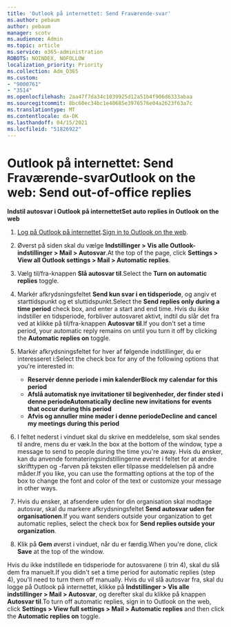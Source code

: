 ```yaml
---
title: 'Outlook på internettet: Send Fraværende-svar'
ms.author: pebaum
author: pebaum
manager: scotv
ms.audience: Admin
ms.topic: article
ms.service: o365-administration
ROBOTS: NOINDEX, NOFOLLOW
localization_priority: Priority
ms.collection: Adm_O365
ms.custom:
- "9000761"
- "3514"
ms.openlocfilehash: 2aa47f7da34c1039925d12a51b4f906d6333abaa
ms.sourcegitcommit: 8bc60ec34bc1e40685e3976576e04a2623f63a7c
ms.translationtype: MT
ms.contentlocale: da-DK
ms.lasthandoff: 04/15/2021
ms.locfileid: "51826922"
---
```

# <a name="outlook-on-the-web-send-out-of-office-replies"></a><span data-ttu-id="38ab9-102">Outlook på internettet: Send Fraværende-svar</span><span class="sxs-lookup"><span data-stu-id="38ab9-102">Outlook on the web: Send out-of-office replies</span></span>

<span data-ttu-id="38ab9-103">**Indstil autosvar i Outlook på internettet**</span><span class="sxs-lookup"><span data-stu-id="38ab9-103">**Set auto replies in Outlook on the web**</span></span>

1. <span data-ttu-id="38ab9-104">[Log på Outlook på internettet](https://support.office.com/article/how-to-sign-in-to-outlook-on-the-web-763fab4d-0138-4814-b450-37fc286bcb79).</span><span class="sxs-lookup"><span data-stu-id="38ab9-104">[Sign in to Outlook on the web](https://support.office.com/article/how-to-sign-in-to-outlook-on-the-web-763fab4d-0138-4814-b450-37fc286bcb79).</span></span>

2. <span data-ttu-id="38ab9-105">Øverst på siden skal du vælge **Indstillinger > Vis alle Outlook-indstillinger > Mail > Autosvar**.</span><span class="sxs-lookup"><span data-stu-id="38ab9-105">At the top of the page, click **Settings > View all Outlook settings > Mail > Automatic replies**.</span></span>

3. <span data-ttu-id="38ab9-106">Vælg til/fra-knappen **Slå autosvar til**.</span><span class="sxs-lookup"><span data-stu-id="38ab9-106">Select the **Turn on automatic replies** toggle.</span></span>

4. <span data-ttu-id="38ab9-107">Markér afkrydsningsfeltet **Send kun svar i en tidsperiode**, og angiv et starttidspunkt og et sluttidspunkt.</span><span class="sxs-lookup"><span data-stu-id="38ab9-107">Select the **Send replies only during a time period** check box, and enter a start and end time.</span></span> <span data-ttu-id="38ab9-108">Hvis du ikke indstiller en tidsperiode, forbliver autosvaret aktivt, indtil du slår det fra ved at klikke på til/fra-knappen **Autosvar til**.</span><span class="sxs-lookup"><span data-stu-id="38ab9-108">If you don't set a time period, your automatic reply remains on until you turn it off by clicking the **Automatic replies on** toggle.</span></span>

5. <span data-ttu-id="38ab9-109">Markér afkrydsningsfeltet for hver af følgende indstillinger, du er interesseret i:</span><span class="sxs-lookup"><span data-stu-id="38ab9-109">Select the check box for any of the following options that you're interested in:</span></span>
    - <span data-ttu-id="38ab9-110">**Reservér denne periode i min kalender**</span><span class="sxs-lookup"><span data-stu-id="38ab9-110">**Block my calendar for this period**</span></span>
    - <span data-ttu-id="38ab9-111">**Afslå automatisk nye invitationer til begivenheder, der finder sted i denne periode**</span><span class="sxs-lookup"><span data-stu-id="38ab9-111">**Automatically decline new invitations for events that occur during this period**</span></span>
    - <span data-ttu-id="38ab9-112">**Afvis og annuller mine møder i denne periode**</span><span class="sxs-lookup"><span data-stu-id="38ab9-112">**Decline and cancel my meetings during this period**</span></span>

6. <span data-ttu-id="38ab9-113">I feltet nederst i vinduet skal du skrive en meddelelse, som skal sendes til andre, mens du er væk.</span><span class="sxs-lookup"><span data-stu-id="38ab9-113">In the box at the bottom of the window, type a message to send to people during the time you're away.</span></span> <span data-ttu-id="38ab9-114">Hvis du ønsker, kan du anvende formateringsindstillingerne øverst i feltet for at ændre skrifttypen og -farven på teksten eller tilpasse meddelelsen på andre måder.</span><span class="sxs-lookup"><span data-stu-id="38ab9-114">If you like, you can use the formatting options at the top of the box to change the font and color of the text or customize your message in other ways.</span></span>

7. <span data-ttu-id="38ab9-115">Hvis du ønsker, at afsendere uden for din organisation skal modtage autosvar, skal du markere afkrydsningsfeltet **Send autosvar uden for organisationen**.</span><span class="sxs-lookup"><span data-stu-id="38ab9-115">If you want senders outside your organization to get automatic replies, select the check box for **Send replies outside your organization**.</span></span>

8. <span data-ttu-id="38ab9-116">Klik på **Gem** øverst i vinduet, når du er færdig.</span><span class="sxs-lookup"><span data-stu-id="38ab9-116">When you're done, click **Save** at the top of the window.</span></span>

<span data-ttu-id="38ab9-117">Hvis du ikke indstillede en tidsperiode for autosvarene (i trin 4), skal du slå dem fra manuelt.</span><span class="sxs-lookup"><span data-stu-id="38ab9-117">If you didn't set a time period for automatic replies (step 4), you'll need to turn them off manually.</span></span> <span data-ttu-id="38ab9-118">Hvis du vil slå autosvar fra, skal du logge på Outlook på internettet, klikke på **Indstillinger > Vis alle indstillinger > Mail > Autosvar**, og derefter skal du klikke på knappen **Autosvar til**.</span><span class="sxs-lookup"><span data-stu-id="38ab9-118">To turn off automatic replies, sign in to Outlook on the web, click **Settings > View full settings > Mail > Automatic replies** and then click the **Automatic replies on** toggle.</span></span>
